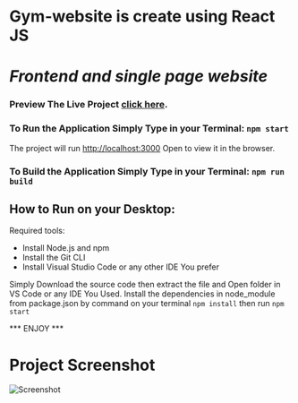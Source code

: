 # Gym-website is create using React JS

# ***Frontend and single page website***

### Preview The Live Project [click here](https://ecommerce-restaurant.netlify.app/).

### To Run the Application Simply Type in your Terminal: `npm start`
The project will run [http://localhost:3000](http://localhost:3000)
Open  to view it in the browser.

### To Build the Application Simply Type in your Terminal: `npm run build`

## How to Run on your Desktop:
Required tools:
* Install Node.js and npm
* Install the Git CLI
* Install Visual Studio Code or any other IDE You prefer

Simply Download the source code then extract the file and Open folder in VS Code or any IDE You Used. Install the dependencies in  node_module from package.json by command on your terminal `npm install`
then run `npm start`

*** ENJOY ***


# **Project Screenshot**
![Screenshot](screencapture.png)
